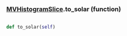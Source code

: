 ### [MVHistogramSlice](MVHistogramSlice.md).to_solar (function)


```py

def to_solar(self)

```



        

